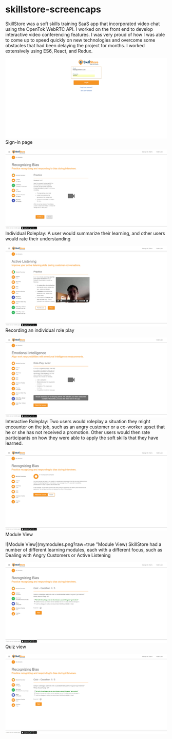 # skillstore-screencaps
SkillStore was a soft skills training SaaS app that incorporated video chat using the OpenTok WebRTC API. I worked on the front end to develop interactive video conferencing features. I was very proud of how I was able to come up to speed quickly on new technologies and overcome some obstacles that had been delaying the project for months. I worked extensively using ES6, React, and Redux.

![Sign-in page](signin.png?raw=true "Sign-in")
Sign-in page

![Individual Practice](individualpractice1.png?raw=true "Individual Practice")
Individual Roleplay: A user would summarize their learning, and other users would rate their understanding

![Individual Practice](individualpractice2.png?raw=true "Individual Practice")
Recording an individual role play

![Interactive Practice](interactivepractice1.png?raw=true "Interactive Practice")
Interactive Roleplay: Two users would roleplay a situation they might encounter on the job, such as an angry customer or a co-worker upset that he or she has not received a promotion. Other users would then rate participants on how they were able to apply the soft skills that they have learned.

![Module View](moduleview.png?raw=true "Module View")
Module View

![Module View](mymodules.png?raw=true "Module View)
SkillStore had a number of different learning modules, each with a different focus, such as Dealing with Angry Customers or Active Listening

![quiz](quiz.png?raw=true "quiz")
Quiz view

![quiz](quiz.png?raw=true "quiz")
